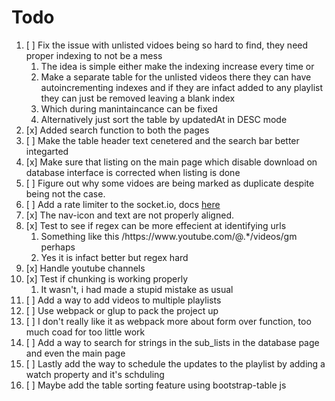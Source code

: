 # Todo

1. [ ] Fix the issue with unlisted vidoes being so hard to find, they need proper indexing to not be a mess
   1. The idea is simple either make the indexing increase every time or
   2. Make a separate table for the unlisted videos there they can have autoincrementing indexes and if they are infact added to any playlist they can just be removed leaving a blank index
   3. Which during manintaincance can be fixed
   4. Alternatively just sort the table by updatedAt in DESC mode
2. [x] Added search function to both the pages
3. [ ] Make the table header text cenetered and the search bar better integarted
4. [x] Make sure that listing on the main page which disable download on database interface is corrected when listing is done
5. [ ] Figure out why some vidoes are being marked as duplicate despite being not the case.
6. [ ] Add a rate limiter to the socket.io, docs [here](https://github.com/animir/node-rate-limiter-flexible/wiki/Overall-example#websocket-single-connection-prevent-flooding)
7. [x] The nav-icon and text are not properly aligned.
8. [x] Test to see if regex can be more effecient at identifying urls
   1. Something like this /https:\/\/www\.youtube\.com\/@.\*\/videos/gm perhaps
   2. Yes it is infact better but regex hard
9. [x] Handle youtube channels
10. [x] Test if chunking is working properly
    1. It wasn't, i had made a stupid mistake as usual
11. [ ] Add a way to add videos to multiple playlists
12. [ ] Use webpack or glup to pack the project up
13. [ ] I don't really like it as webpack more about form over function, too much coad for too little work
14. [ ] Add a way to search for strings in the sub_lists in the database page and even the main page
15. [ ] Lastly add the way to schedule the updates to the playlist by adding a watch property and it's schduling
16. [ ] Maybe add the table sorting feature using bootstrap-table js
